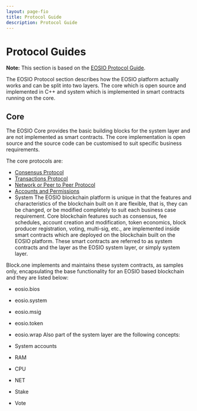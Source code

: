 ```yaml
---
layout: page-fio
title: Protocol Guide   
description: Protocol Guide
---
```



# Protocol Guides
**Note:** This section is based on the [EOSIO Protocol Guide](https://developers.eos.io/welcome/v2.1/protocol-guides/index).

The EOSIO Protocol section describes how the EOSIO platform actually works and can be split into two layers. The core which is open source and implemented in C++ and system which is implemented in smart contracts running on the core.

## Core
The EOSIO Core provides the basic building blocks for the system layer and are not implemented as smart contracts. The core implementation is open source and the source code can be customised to suit specific business requirements.

The core protocols are:

- [Consensus Protocol]({{site.baseurl}}/docs/protocol/consensus)
- [Transactions Protocol]({{site.baseurl}}/docs/protocol/transactions)
- [Network or Peer to Peer Protocol]({{site.baseurl}}/docs/protocol/transactions)
- [Accounts and Permissions]({{site.baseurl}}/docs/protocol/transactions)
- System
The EOSIO blockchain platform is unique in that the features and characteristics of the blockchain built on it are flexible, that is, they can be changed, or be modified completely to suit each business case requirement. Core blockchain features such as consensus, fee schedules, account creation and modification, token economics, block producer registration, voting, multi-sig, etc., are implemented inside smart contracts which are deployed on the blockchain built on the EOSIO platform. These smart contracts are referred to as system contracts and the layer as the EOSIO system layer, or simply system layer.

Block.one implements and maintains these system contracts, as samples only, encapsulating the base functionality for an EOSIO based blockchain and they are listed below:

- eosio.bios
- eosio.system
- eosio.msig
- eosio.token
- eosio.wrap
Also part of the system layer are the following concepts:

- System accounts
- RAM
- CPU
- NET
- Stake
- Vote
